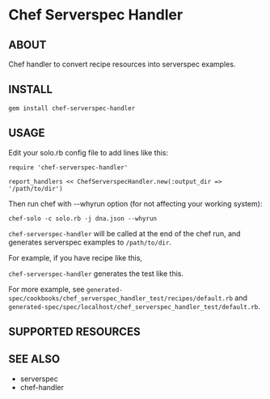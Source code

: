 # Chef Serverspec Handler

## ABOUT

Chef handler to convert recipe resources into serverspec examples.

## INSTALL

    gem install chef-serverspec-handler

## USAGE

Edit your solo.rb config file to add lines like this:

    require 'chef-serverspec-handler'
    
    report_handlers << ChefServerspecHandler.new(:output_dir => '/path/to/dir')

Then run chef with --whyrun option (for not affecting your working system):

    chef-solo -c solo.rb -j dna.json --whyrun

`chef-serverspec-handler` will be called at the end of the chef run, and generates serverspec examples to
`/path/to/dir`.

For example, if you have recipe like this,

`chef-serverspec-handler` generates the test like this.

For more example, see `generated-spec/cookbooks/chef_serverspec_handler_test/recipes/default.rb` and `generated-spec/spec/localhost/chef_serverspec_handler_test/default.rb`.

## SUPPORTED RESOURCES


## SEE ALSO

 * serverspec
 * chef-handler

